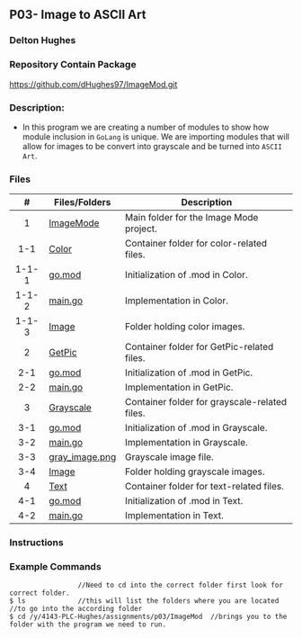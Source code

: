 ## P03- Image to ASCII Art
### Delton Hughes 

### Repository Contain Package
https://github.com/dHughes97/ImageMod.git
### Description:

- In this program we are creating a number of modules to show how module
inclusion in `GoLang` is unique. We are importing modules that will allow
for images to be convert into grayscale and be turned into `ASCII Art`.  


### Files

|   #   | Files/Folders                          | Description                          |
| :---: | -------------------------------------- | ------------------------------------ |
|   1   | [ImageMode](./ImageMode/)             | Main folder for the Image Mode project.|
| 1-1   | [Color](./ImageMode/Color/)           | Container folder for color-related files. |
| 1-1-1 | [go.mod](./ImageMode/Color/go.mod)    | Initialization of .mod in Color.     |
| 1-1-2 | [main.go](./ImageMode/Color/main.go)  | Implementation in Color.             |
| 1-1-3 | [Image](./ImageMode/Color/Image/)     | Folder holding color images.         |
|   2   | [GetPic](./ImageMode/GetPic/)         | Container folder for GetPic-related files. |
| 2-1   | [go.mod](./ImageMode/GetPic/go.mod)  | Initialization of .mod in GetPic.    |
| 2-2   | [main.go](./ImageMode/GetPic/main.go)| Implementation in GetPic.            |
|   3   | [Grayscale](./ImageMode/Grayscale/)  | Container folder for grayscale-related files. |
| 3-1   | [go.mod](./ImageMode/Grayscale/go.mod)| Initialization of .mod in Grayscale. |
| 3-2   | [main.go](./ImageMode/Grayscale/main.go)| Implementation in Grayscale.       |
| 3-3   | [gray_image.png](./ImageMode/Grayscale/gray_image.png)| Grayscale image file.       |
| 3-4   | [Image](./ImageMode/Grayscale/Image/)| Folder holding grayscale images.    |
|   4   | [Text](./ImageMode/Text/)             | Container folder for text-related files. |
| 4-1   | [go.mod](./ImageMode/Text/go.mod)    | Initialization of .mod in Text.      |
| 4-2   | [main.go](./ImageMode/Text/main.go)  | Implementation in Text.              |




### Instructions
 

### Example Commands
```
                 //Need to cd into the correct folder first look for correct folder. 
$ ls             //this will list the folders where you are located  //to go into the according folder 
$ cd /y/4143-PLC-Hughes/assignments/p03/ImageMod  //brings you to the folder with the program we need to run.
```
